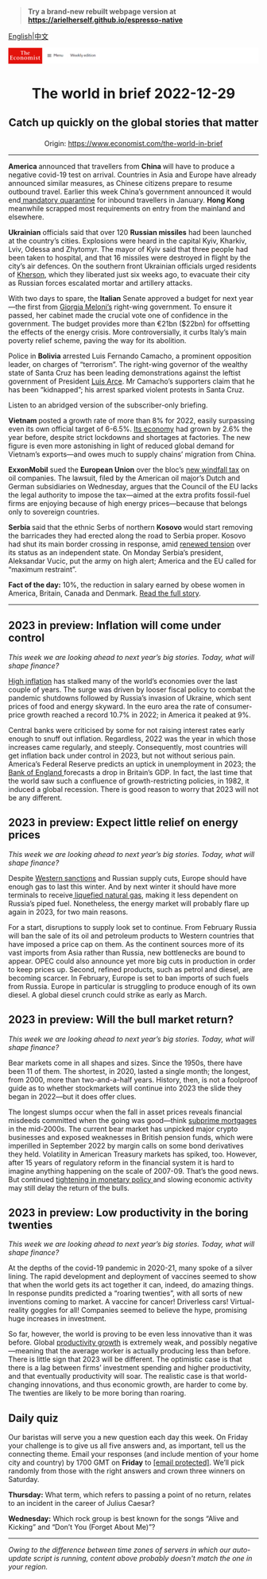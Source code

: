 > **Try a brand-new rebuilt webpage version at https://arielherself.github.io/espresso-native**

[English](https://github.com/arielherself/espresso/blob/main/README.md)|[中文](https://github-com.translate.goog/arielherself/espresso/blob/main/README.md?_x_tr_sl=en&_x_tr_tl=zh-CN&_x_tr_hl=zh-CN&_x_tr_pto=wapp)



![The Economist](menubar.png)

# <p align="center">The world in brief 2022-12-29</p>

## <p align="center">Catch up quickly on the global stories that matter</p>

<p align="center">Origin: <a href="https://www.economist.com/the-world-in-brief">https://www.economist.com/the-world-in-brief</a><hr>

<strong>America </strong>announced that travellers from <strong>China </strong>will have to produce a negative covid-19 test on arrival. Countries in Asia and Europe have already announced similar measures, as Chinese citizens prepare to resume outbound travel. Earlier this week China’s government announced it would end[ mandatory quarantine](https://www.economist.com/leaders/2022/12/07/china-is-loosening-its-covid-restrictions-at-great-risk) for inbound travellers in January. <strong>Hong Kong </strong>meanwhile scrapped most requirements on entry from the mainland and elsewhere.

<strong>Ukrainian</strong> officials said that over 120 <strong>Russian missiles</strong> had been launched at the country’s cities. Explosions were heard in the capital Kyiv, Kharkiv, Lviv, Odessa and Zhytomyr. The mayor of Kyiv said that three people had been taken to hospital, and that 16 missiles were destroyed in flight by the city’s air defences. On the southern front Ukrainian officials urged residents of [Kherson](https://www.economist.com/graphic-detail/2022/11/15/the-battle-for-kherson-in-maps), which they liberated just six weeks ago, to evacuate their city as Russian forces escalated mortar and artillery attacks. 

With two days to spare, the <strong>Italian</strong> Senate approved a budget for next year—the first from [Giorgia Meloni’s](https://www.economist.com/the-world-ahead/2022/11/18/italians-will-soon-discover-who-the-real-giorgia-meloni-is) right-wing government. To ensure it passed, her cabinet made the crucial vote one of confidence in the government. The budget provides more than €21bn ($22bn) for offsetting the effects of the energy crisis. More controversially, it curbs Italy’s main poverty relief scheme, paving the way for its abolition.

Police in <strong>Bolivia</strong> arrested Luis Fernando Camacho, a prominent opposition leader, on charges of “terrorism”. The right-wing governor of the wealthy state of Santa Cruz has been leading demonstrations against the leftist government of President [Luis Arce](https://www.economist.com/the-americas/2020/10/24/dont-mess-up-bolivias-miracle). Mr Camacho’s supporters claim that he has been “kidnapped”; his arrest sparked violent protests in Santa Cruz.

Listen to an abridged version of the subscriber-only briefing.

<strong>Vietnam </strong>posted a growth rate of more than 8% for 2022, easily surpassing even its own official target of 6-6.5%. [Its economy](https://www.economist.com/asia/2022/09/22/vietnam-is-emerging-as-a-winner-from-the-era-of-deglobalisation) had grown by 2.6% the year before, despite strict lockdowns and shortages at factories. The new figure is even more astonishing in light of reduced global demand for Vietnam’s exports—and owes much to supply chains’ migration from China.

<strong>ExxonMobil</strong> sued the <strong>European Union</strong> over the bloc’s [new windfall tax](https://www.economist.com/the-economist-explains/2022/09/15/how-the-eu-intends-to-collect-windfall-profits-from-energy-firms) on oil companies. The lawsuit, filed by the American oil major’s Dutch and German subsidiaries on Wednesday, argues that the Council of the EU lacks the legal authority to impose the tax—aimed at the extra profits fossil-fuel firms are enjoying because of high energy prices—because that belongs only to sovereign countries.

<strong>Serbia </strong>said that the ethnic Serbs of northern <strong>Kosovo </strong>would start removing the barricades they had erected along the road to Serbia proper. Kosovo had shut its main border crossing in response, amid [renewed tension](https://www.economist.com/europe/2022/12/20/kosovo-and-serbia-are-on-the-verge-of-conflict-again) over its status as an independent state. On Monday Serbia’s president, Aleksandar Vucic, put the army on high alert; America and the EU called for “maximum restraint”.

<strong>Fact of the day:</strong> 10%, the reduction in salary earned by obese women in America, Britain, Canada and Denmark. [Read the full story](https://www.economist.com/christmas-specials/2022/12/20/the-economics-of-thinness).

----------

## 2023 in preview: Inflation will come under control

<em>This week we are looking ahead to next year’s big stories. Today, what will shape finance?</em>

[High inflation](https://www.economist.com/special-report/2022/10/05/the-inflation-problem-will-get-better-before-it-gets-worse) has stalked many of the world’s economies over the last couple of years. The surge was driven by looser fiscal policy to combat the pandemic shutdowns followed by Russia’s invasion of Ukraine, which sent prices of food and energy skyward. In the euro area the rate of consumer-price growth reached a record 10.7% in 2022; in America it peaked at 9%.

Central banks were criticised by some for not raising interest rates early enough to snuff out inflation. Regardless, 2022 was the year in which those increases came regularly, and steeply. Consequently, most countries will get inflation back under control in 2023, but not without serious pain. America’s Federal Reserve predicts an uptick in unemployment in 2023; the [Bank of England ](https://www.economist.com/britain/2022/10/27/the-bank-of-england-has-seen-off-several-threats)forecasts a drop in Britain’s GDP. In fact, the last time that the world saw such a confluence of growth-restricting policies, in 1982, it induced a global recession. There is good reason to worry that 2023 will not be any different. 

## 2023 in preview: Expect little relief on energy prices

<em>This week we are looking ahead to next year’s big stories. Today, what will shape finance?</em>

Despite [Western sanctions](https://www.economist.com/finance-and-economics/2022/08/24/western-sanctions-will-eventually-impair-russias-economy) and Russian supply cuts, Europe should have enough gas to last this winter. And by next winter it should have more terminals to receive[ liquefied natural gas](https://www.economist.com/business/2022/11/10/can-american-liquefied-natural-gas-rescue-europe), making it less dependent on Russia’s piped fuel. Nonetheless, the energy market will probably flare up again in 2023, for two main reasons.

For a start, disruptions to supply look set to continue. From February Russia will ban the sale of its oil and petroleum products to Western countries that have imposed a price cap on them. As the continent sources more of its vast imports from Asia rather than Russia, new bottlenecks are bound to appear. OPEC could also announce yet more big cuts in production in order to keep prices up. Second, refined products, such as petrol and diesel, are becoming scarcer. In February, Europe is set to ban imports of such fuels from Russia. Europe in particular is struggling to produce enough of its own diesel. A global diesel crunch could strike as early as March.

## 2023 in preview: Will the bull market return?

<em>This week we are looking ahead to next year’s big stories. Today, what will shape finance?</em>

Bear markets come in all shapes and sizes. Since the 1950s, there have been 11 of them. The shortest, in 2020, lasted a single month; the longest, from 2000, more than two-and-a-half years. History, then, is not a foolproof guide as to whether stockmarkets will continue into 2023 the slide they began in 2022—but it does offer clues.

The longest slumps occur when the fall in asset prices reveals financial misdeeds committed when the going was good—think [subprime mortgages](https://www.economist.com/special-report/2017/05/04/how-the-2007-08-crisis-unfolded) in the mid-2000s. The current bear market has unpicked major crypto businesses and exposed weaknesses in British pension funds, which were imperilled in September 2022 by margin calls on some bond derivatives they held. Volatility in American Treasury markets has spiked, too. However, after 15 years of regulatory reform in the financial system it is hard to imagine anything happening on the scale of 2007-09. That’s the good news. But continued [tightening in monetary policy ](https://www.economist.com/finance-and-economics/2022/10/13/rates-are-rising-at-unprecedented-speed-when-will-they-bite)and slowing economic activity may still delay the return of the bulls.

## 2023 in preview: Low productivity in the boring twenties

<em>This week we are looking ahead to next year’s big stories. Today, what will shape finance?</em>

At the depths of the covid-19 pandemic in 2020-21, many spoke of a silver lining. The rapid development and deployment of vaccines seemed to show that when the world gets its act together it can, indeed, do amazing things. In response pundits predicted a “roaring twenties”, with all sorts of new inventions coming to market. A vaccine for cancer! Driverless cars! Virtual-reality goggles for all! Companies seemed to believe the hype, promising huge increases in investment.

So far, however, the world is proving to be even less innovative than it was before. Global [productivity growth](https://www.economist.com/leaders/2022/12/14/why-are-the-rich-worlds-politicians-giving-up-on-economic-growth) is extremely weak, and possibly negative—meaning that the average worker is actually producing less than before. There is little sign that 2023 will be different. The optimistic case is that there is a lag between firms’ investment spending and higher productivity, and that eventually productivity will soar. The realistic case is that world-changing innovations, and thus economic growth, are harder to come by. The twenties are likely to be more boring than roaring.

## Daily quiz

Our baristas will serve you a new question each day this week. On Friday your challenge is to give us all five answers and, as important, tell us the connecting theme. Email your responses (and include mention of your home city and country) by 1700 GMT on <strong>Friday</strong> to [<span class="__cf_email__" data-cfemail="4a1b3f23300f393a382f3939250a2f292524252723393e64292527">[email&#160;protected]</span>](https://mail.google.com/mail/?view=cm&amp;fs=1&amp;tf=1&amp;to=QuizEspresso@economist.com). We’ll pick randomly from those with the right answers and crown three winners on Saturday.

<strong>Thursday:</strong> What term, which refers to passing a point of no return, relates to an incident in the career of Julius Caesar?

<strong>Wednesday:</strong> Which rock group is best known for the songs “Alive and Kicking” and “Don’t You (Forget About Me)”?

----------

*Owing to the difference between time zones of servers in which our auto-update script is running, content above probably doesn't match the one in your region.*
